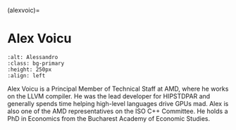 <head>
  <meta charset="UTF-8">
  <meta name="description" content="Alex Voicu">
  <meta name="keywords" content="AMD GPU, HPC, MI300, MI250, ROCm, blog, contributor, blog author">
</head>

(alexvoic)=

# Alex Voicu

```{image} ./data/Alex-Voicu.jpg
:alt: Alessandro
:class: bg-primary
:height: 250px
:align: left
```

Alex Voicu is a Principal Member of Technical Staff at AMD,
where he works on the LLVM compiler. He was the lead developer
for HIPSTDPAR and generally spends time helping high-level languages
drive GPUs mad. Alex is also one of the AMD representatives on the
ISO C++ Committee. He holds a PhD in Economics from the Bucharest
Academy of Economic Studies.
